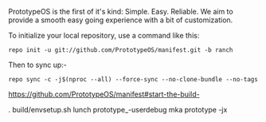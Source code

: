 
PrototypeOS is the first of it's kind: 
Simple. Easy. Reliable. We aim to provide a smooth easy going experience with a bit of customization.

To initialize your local repository, use a command like this:

    repo init -u git://github.com/PrototypeOS/manifest.git -b ranch

Then to sync up:-

    repo sync -c -j$(nproc --all) --force-sync --no-clone-bundle --no-tags

https://github.com/PrototypeOS/manifest#start-the-build- <start-the-build>

  . build/envsetup.sh
  lunch prototype_<devicecodename>-userdebug
  mka prototype -jx
